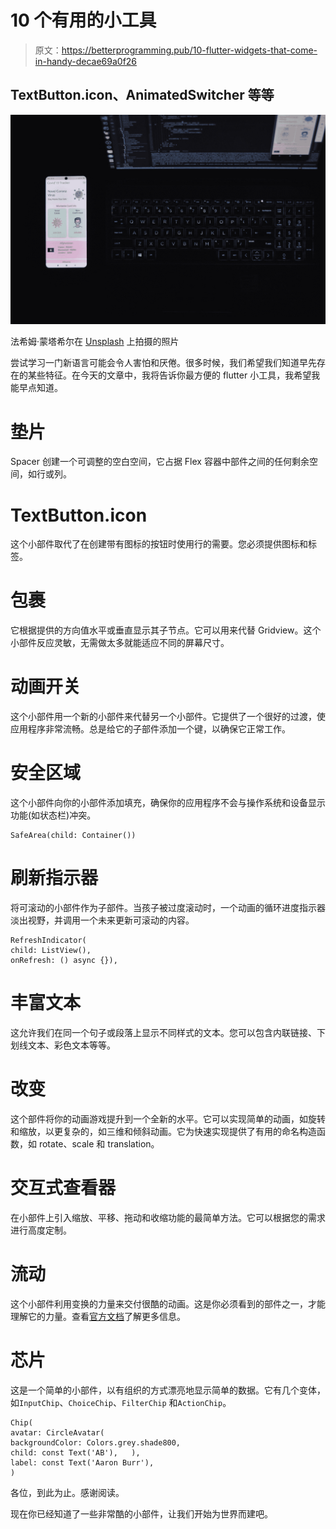 # 10 个有用的小工具

> 原文：<https://betterprogramming.pub/10-flutter-widgets-that-come-in-handy-decae69a0f26>

## TextButton.icon、AnimatedSwitcher 等等

![](img/5cd3bb66fceab94630ea66384c84b884.png)

法希姆·蒙塔希尔在 [Unsplash](https://unsplash.com?utm_source=medium&utm_medium=referral) 上拍摄的照片

尝试学习一门新语言可能会令人害怕和厌倦。很多时候，我们希望我们知道早先存在的某些特征。在今天的文章中，我将告诉你最方便的 flutter 小工具，我希望我能早点知道。

# **垫片**

Spacer 创建一个可调整的空白空间，它占据 Flex 容器中部件之间的任何剩余空间，如行或列。

# **TextButton.icon**

这个小部件取代了在创建带有图标的按钮时使用行的需要。您必须提供图标和标签。

# **包裹**

它根据提供的方向值水平或垂直显示其子节点。它可以用来代替 Gridview。这个小部件反应灵敏，无需做太多就能适应不同的屏幕尺寸。

# **动画开关**

这个小部件用一个新的小部件来代替另一个小部件。它提供了一个很好的过渡，使应用程序非常流畅。总是给它的子部件添加一个键，以确保它正常工作。

# **安全区域**

这个小部件向你的小部件添加填充，确保你的应用程序不会与操作系统和设备显示功能(如状态栏)冲突。

```
SafeArea(child: Container())
```

# **刷新指示器**

将可滚动的小部件作为子部件。当孩子被过度滚动时，一个动画的循环进度指示器淡出视野，并调用一个未来更新可滚动的内容。

```
RefreshIndicator(
child: ListView(), 
onRefresh: () async {}),
```

# 丰富文本

这允许我们在同一个句子或段落上显示不同样式的文本。您可以包含内联链接、下划线文本、彩色文本等等。

# 改变

这个部件将你的动画游戏提升到一个全新的水平。它可以实现简单的动画，如旋转和缩放，以更复杂的，如三维和倾斜动画。它为快速实现提供了有用的命名构造函数，如 rotate、scale 和 translation。

# 交互式查看器

在小部件上引入缩放、平移、拖动和收缩功能的最简单方法。它可以根据您的需求进行高度定制。

# 流动

这个小部件利用变换的力量来交付很酷的动画。这是你必须看到的部件之一，才能理解它的力量。查看[官方文档](https://api.flutter.dev/flutter/widgets/Flow-class.html)了解更多信息。

# 芯片

这是一个简单的小部件，以有组织的方式漂亮地显示简单的数据。它有几个变体，如`InputChip`、`ChoiceChip`、`FilterChip` 和`ActionChip`。

```
Chip(   
avatar: CircleAvatar(     
backgroundColor: Colors.grey.shade800,     
child: const Text('AB'),   ),   
label: const Text('Aaron Burr'), 
)
```

各位，到此为止。感谢阅读。

现在你已经知道了一些非常酷的小部件，让我们开始为世界而建吧。